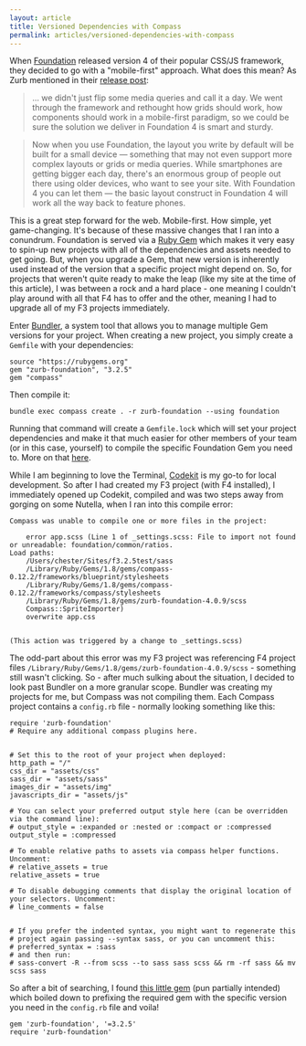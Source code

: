 ```yaml
---
layout: article
title: Versioned Dependencies with Compass
permalink: articles/versioned-dependencies-with-compass
---
```


When [Foundation](http://foundation.zurb.com/) released version 4 of their popular CSS/JS framework, they decided to go with a "mobile-first" approach. What does this mean? As Zurb mentioned in their [release post](http://www.zurb.com/article/1173/foundation-4-is-here-the-smartest-foundat):


> ... we didn't just flip some media queries and call it a day. We went through the framework and rethought how grids should work, how components should work in a mobile-first paradigm, so we could be sure the solution we deliver in Foundation 4 is smart and sturdy.

> Now when you use Foundation, the layout you write by default will be built for a small device — something that may not even support more complex layouts or grids or media queries. While smartphones are getting bigger each day, there's an enormous group of people out there using older devices, who want to see your site. With Foundation 4 you can let them — the basic layout construct in Foundation 4 will work all the way back to feature phones.

This is a great step forward for the web. Mobile-first. How simple, yet game-changing. It's because of these massive changes that I ran into a conundrum. Foundation is served via a [Ruby Gem](http://rubygems.org/) which makes it very easy to spin-up new projects with all of the dependencies and assets needed to get going. But, when you upgrade a Gem, that new version is inherently used instead of the version that a specific project might depend on. So, for projects that weren't quite ready to make the leap (like my site at the time of this article), I was between a rock and a hard place - one meaning I couldn't play around with all that F4 has to offer and the other, meaning I had to upgrade all of my F3 projects immediately.

Enter [Bundler](http://gembundler.com/), a system tool that allows you to manage multiple Gem versions for your project. When creating a new project, you simply create a `Gemfile` with your dependencies:

    source "https://rubygems.org"
    gem "zurb-foundation", "3.2.5"
    gem "compass"

Then compile it:

    bundle exec compass create . -r zurb-foundation --using foundation

Running that command will create a `Gemfile.lock` which will set your project dependencies and make it that much easier for other members of your team (or in this case, yourself) to compile the specific Foundation Gem you need to. More on that [here](http://foundation.zurb.com/docs/sass.html#multiple-versions).

While I am beginning to love the Terminal, [Codekit](http://incident57.com/codekit/) is my go-to for local development. So after I had created my F3 project (with F4 installed), I immediately opened up Codekit, compiled and was two steps away from gorging on some Nutella, when I ran into this compile error:

    Compass was unable to compile one or more files in the project:

        error app.scss (Line 1 of _settings.scss: File to import not found or unreadable: foundation/common/ratios.
    Load paths:
        /Users/chester/Sites/f3.2.5test/sass
        /Library/Ruby/Gems/1.8/gems/compass-0.12.2/frameworks/blueprint/stylesheets
        /Library/Ruby/Gems/1.8/gems/compass-0.12.2/frameworks/compass/stylesheets
        /Library/Ruby/Gems/1.8/gems/zurb-foundation-4.0.9/scss
        Compass::SpriteImporter)
        overwrite app.css


    (This action was triggered by a change to _settings.scss)

The odd-part about this error was my F3 project was referencing F4 project files `/Library/Ruby/Gems/1.8/gems/zurb-foundation-4.0.9/scss` - something still wasn't clicking. So - after much sulking about the situation, I decided to look past Bundler on a more granular scope. Bundler was creating my projects for me, but Compass was not compiling them. Each Compass project contains a `config.rb` file - normally looking something like this:

    require 'zurb-foundation'
    # Require any additional compass plugins here.


    # Set this to the root of your project when deployed:
    http_path = "/"
    css_dir = "assets/css"
    sass_dir = "assets/sass"
    images_dir = "assets/img"
    javascripts_dir = "assets/js"

    # You can select your preferred output style here (can be overridden via the command line):
    # output_style = :expanded or :nested or :compact or :compressed
    output_style = :compressed

    # To enable relative paths to assets via compass helper functions. Uncomment:
    # relative_assets = true
    relative_assets = true

    # To disable debugging comments that display the original location of your selectors. Uncomment:
    # line_comments = false


    # If you prefer the indented syntax, you might want to regenerate this
    # project again passing --syntax sass, or you can uncomment this:
    # preferred_syntax = :sass
    # and then run:
    # sass-convert -R --from scss --to sass sass scss && rm -rf sass && mv scss sass

So after a bit of searching, I found [this little gem](http://stackoverflow.com/questions/9480533/require-specific-gem-version-in-sass-compass) (pun partially intended) which boiled down to prefixing the required gem with the specific version you need in the `config.rb` file and voila!

    gem 'zurb-foundation', '=3.2.5'
    require 'zurb-foundation'
